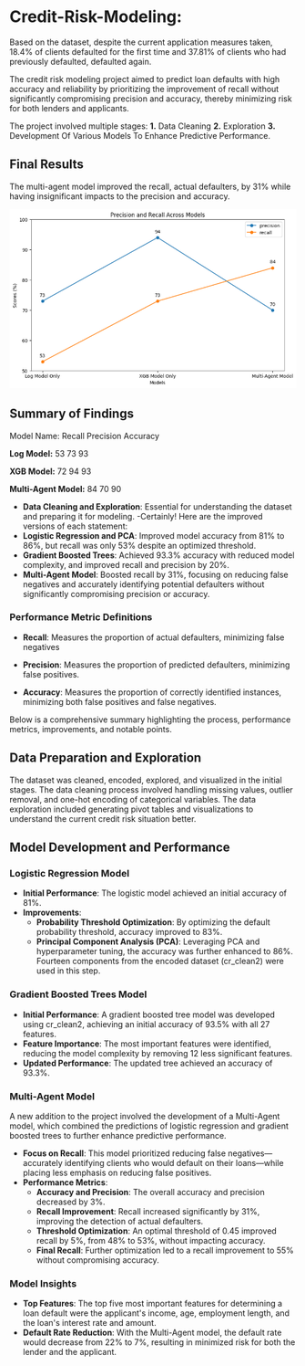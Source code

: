 # Credit-Risk-Modeling:

Based on the dataset, despite the current application measures taken, 18.4% of clients defaulted for the first time and 37.81% of clients who had previously defaulted, defaulted again.

The credit risk modeling project aimed to predict loan defaults with high accuracy and reliability by prioritizing the improvement of recall without significantly compromising precision and accuracy, thereby minimizing risk for both lenders and applicants.

The project involved multiple stages:
  **1.** Data Cleaning
  **2.** Exploration
  **3.** Development Of Various Models To Enhance Predictive Performance.

## Final Results

The multi-agent model improved the recall, actual defaulters, by 31% while having insignificant impacts to the precision and accuracy.

![Model Performance](https://github.com/10ken/Credit-Risk-Modeling/blob/master/img/all_performance_KPIs.png)

## Summary of Findings
Model Name:          Recall    Precision    Accuracy   
                    
**Log Model:**          53          73          93   

**XGB Model:**          72          94          93

**Multi-Agent Model:**          84          70          90

- **Data Cleaning and Exploration**: Essential for understanding the dataset and preparing it for modeling.
-Certainly! Here are the improved versions of each statement:
- **Logistic Regression and PCA**: Improved model accuracy from 81% to 86%, but recall was only 53% despite an optimized threshold.
- **Gradient Boosted Trees**: Achieved 93.3% accuracy with reduced model complexity, and improved recall and precision by 20%.
- **Multi-Agent Model**: Boosted recall by 31%, focusing on reducing false negatives and accurately identifying potential defaulters without significantly compromising precision or accuracy.

### Performance Metric Definitions
- **Recall**: Measures the proportion of actual defaulters, minimizing false negatives

- **Precision**: Measures the proportion of predicted defaulters, minimizing false positives.
  
- **Accuracy**: Measures the proportion of correctly identified instances, minimizing both false positives and false negatives.


Below is a comprehensive summary highlighting the process, performance metrics, improvements, and notable points.

## Data Preparation and Exploration

The dataset was cleaned, encoded, explored, and visualized in the initial stages. The data cleaning process involved handling missing values, outlier removal, and one-hot encoding of categorical variables. The data exploration included generating pivot tables and visualizations to understand the current credit risk situation better.

## Model Development and Performance

### Logistic Regression Model

- **Initial Performance**: The logistic model achieved an initial accuracy of 81%.
- **Improvements**:
  - **Probability Threshold Optimization**: By optimizing the default probability threshold, accuracy improved to 83%.
  - **Principal Component Analysis (PCA)**: Leveraging PCA and hyperparameter tuning, the accuracy was further enhanced to 86%. Fourteen components from the encoded dataset (cr_clean2) were used in this step.
  
### Gradient Boosted Trees Model

- **Initial Performance**: A gradient boosted tree model was developed using cr_clean2, achieving an initial accuracy of 93.5% with all 27 features.
- **Feature Importance**: The most important features were identified, reducing the model complexity by removing 12 less significant features.
- **Updated Performance**: The updated tree achieved an accuracy of 93.3%.

### Multi-Agent Model

A new addition to the project involved the development of a Multi-Agent model, which combined the predictions of logistic regression and gradient boosted trees to further enhance predictive performance.

- **Focus on Recall**: This model prioritized reducing false negatives—accurately identifying clients who would default on their loans—while placing less emphasis on reducing false positives.
- **Performance Metrics**:
  - **Accuracy and Precision**: The overall accuracy and precision decreased by 3%.
  - **Recall Improvement**: Recall increased significantly by 31%, improving the detection of actual defaulters.
  - **Threshold Optimization**: An optimal threshold of 0.45 improved recall by 5%, from 48% to 53%, without impacting accuracy.
  - **Final Recall**: Further optimization led to a recall improvement to 55% without compromising accuracy.

### Model Insights

- **Top Features**: The top five most important features for determining a loan default were the applicant's income, age, employment length, and the loan's interest rate and amount.
- **Default Rate Reduction**: With the Multi-Agent model, the default rate would decrease from 22% to 7%, resulting in minimized risk for both the lender and the applicant.
